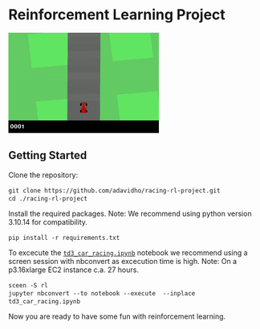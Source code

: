 # Reinforcement Learning Project

<img src="https://github.com/adavidho/racing-rl-project/blob/main/artifacts/animation/td3_car_racer.gif" width="300" />


## Getting Started
Clone the repository:
```
git clone https://github.com/adavidho/racing-rl-project.git
cd ./racing-rl-project
```
Install the required packages. 
Note: We recommend using python version 3.10.14 for compatibility. 
```
pip install -r requirements.txt
```
To excecute the [`td3_car_racing.ipynb`](https://github.com/adavidho/racing-rl-project/blob/main/td3_car_racing.ipynb) notebook we recommend using a screen session with nbconvert as excecution time is high.
Note: On a p3.16xlarge EC2 instance c.a. 27 hours.
```
sceen -S rl
jupyter nbconvert --to notebook --execute  --inplace td3_car_racing.ipynb
```
Now you are ready to have some fun with reinforcement learning.

